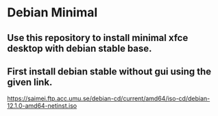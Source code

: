 # Debian Minimal

## Use this repository to install minimal xfce desktop with debian stable base.

## First install debian stable without gui using the given link.
https://saimei.ftp.acc.umu.se/debian-cd/current/amd64/iso-cd/debian-12.1.0-amd64-netinst.iso
